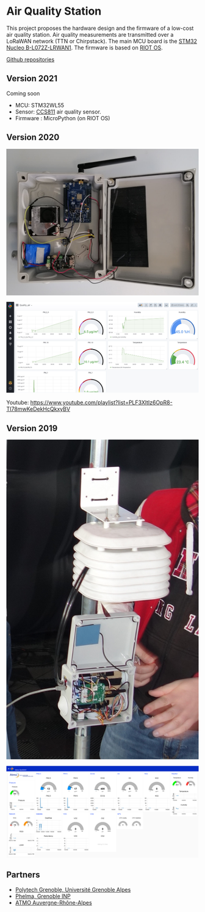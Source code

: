 # Air Quality Station

This project proposes the hardware design and the firmware of a low-cost air quality station. Air quality measurements are transmitted over a LoRaWAN network (TTN or Chirpstack). The main MCU board is the [STM32 Nucleo B-L072Z-LRWAN1](https://www.st.com/en/evaluation-tools/b-l072z-lrwan1.html). The firmware is based on [RIOT OS](https://riot-os.org/).

[Github repositories](https://github.com/airqualitystation)

## Version 2021
Coming soon
* MCU: STM32WL55
* Sensor: [CCS811](https://github.com/airqualitystation/firmware/blob/master/ccs811.md) air quality sensor.
* Firmware : MicroPython (on RIOT OS)

## Version 2020

![Air Quality Polytech Project Station](images/Station_meteo)

![Air Quality Polytech Project Grafana](images/Projet_Qualite_Air_Grafana_Dashboard.JPG)

Youtube: https://www.youtube.com/playlist?list=PLF3XltIz6OpR8-TI78mwKeDekHcQkxyBV

## Version 2019
![Air Quality Station v1](images/atmo-station-d.jpg)

![Air Quality Dashboard](images/atmo-nodered-3.png)

## Partners
* [Polytech Grenoble, Université Grenoble Alpes](https://www.polytech-grenoble.fr/)
* [Phelma, Grenoble INP](https://phelma.grenoble-inp.fr/)
* [ATMO Auvergne-Rhône-Alpes](https://www.atmo-auvergnerhonealpes.fr/)
